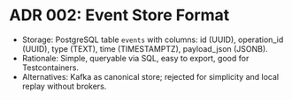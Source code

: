# ADR 002: Event Store Format

- Storage: PostgreSQL table `events` with columns: id (UUID), operation_id (UUID), type (TEXT), time (TIMESTAMPTZ), payload_json (JSONB).
- Rationale: Simple, queryable via SQL, easy to export, good for Testcontainers.
- Alternatives: Kafka as canonical store; rejected for simplicity and local replay without brokers.